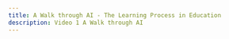```yaml
---
title: A Walk through AI - The Learning Process in Education
description: Video 1 A Walk through AI
---
```

